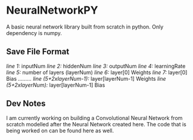 # NeuralNetworkPY
A basic neural network library built from scratch in python. Only dependency is numpy.


## Save File Format
*line 1:* inputNum 
*line 2:* hiddenNum 
*line 3:* outputNum 
*line 4:* learningRate 
*line 5:* number of layers (layerNum) 
*line 6:* layer[0] Weights 
*line 7:* layer[0] Bias 
*.........* 
*line (5+2xlayerNum-1):* layer[layerNum-1] Weights 
*line (5+2xlayerNum):* layer[layerNum-1] Bias 


## Dev Notes
I am currently working on building a Convolutional Neural Network from scratch modelled after the Neural Network created here. The code that is being worked on can be found here as well.
